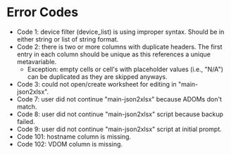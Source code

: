 # Error Codes
* Code 1: device filter (device_list) is using improper syntax.  Should be in either string or list of string format.
* Code 2: there is two or more columns with duplicate headers.  The first entry in each column should be unique as this
references a unique metavariable.
    * Exception: empty cells or cell's with placeholder values (i.e., "N/A") can
    be duplicated as they are skipped anyways.
* Code 3: could not open/create worksheet for editing in "main-json2xlsx". 
* Code 7: user did not continue "main-json2xlsx" because ADOMs don't match.
* Code 8: user did not continue "main-json2xlsx" script because backup failed.
* Code 9: user did not continue "main-json2xlsx" script at initial prompt.
* Code 101: hostname column is missing.
* Code 102: VDOM column is missing.  
